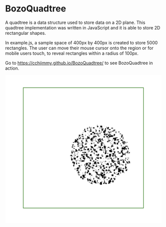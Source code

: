 # BozoQuadtree
A quadtree is a data structure used to store data on a 2D plane. This quadtree implementation was written in JavaScript and it is able to store 2D rectangular shapes.

In example.js, a sample space of 400px by 400px is created to store 5000 rectangles. The user can move their mouse cursor onto the region or for mobile users touch, to reveal rectangles within a radius of 100px.

Go to https://cchjimmy.github.io/BozoQuadtree/ to see BozoQuadtree in action.

![thumbnail](./thumbnail.png)
